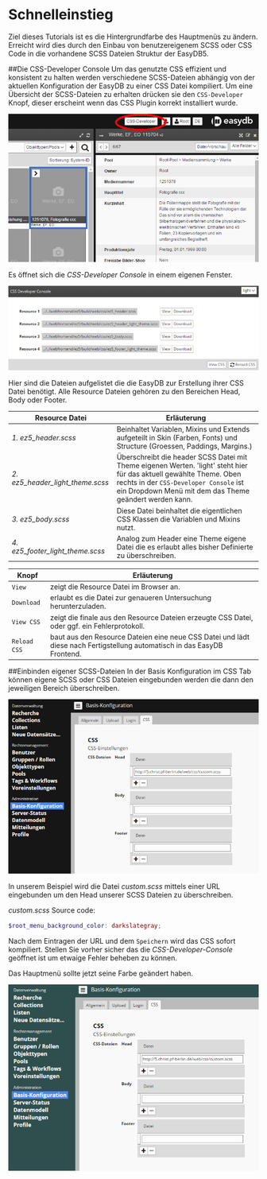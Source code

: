 # Schnelleinstieg
Ziel dieses Tutorials ist es die Hintergrundfarbe des Hauptmenüs zu ändern.
Erreicht wird dies durch den Einbau von benutzereigenem SCSS oder CSS Code in die vorhandene SCSS Dateien Struktur der EasyDB5.

##Die CSS-Developer Console
Um das genutzte CSS effizient und konsistent zu halten werden verschiedene SCSS-Dateien abhängig von der aktuellen Konfiguration der EasyDB zu einer CSS Datei kompiliert.
Um eine Übersicht der SCSS-Dateien zu erhalten drücken sie den <code class="button">CSS-Developer</code> Knopf, dieser erscheint wenn das CSS Plugin korrekt installiert wurde.

![CSS-Developer-Button](CSS-Developer-Button.png)


Es öffnet sich die *CSS-Developer Console* in einem eigenen Fenster.

![CSS-Developer-Console](CSS-Developer-Console.png)


Hier sind die Dateien aufgelistet die die EasyDB zur Erstellung ihrer CSS Datei benötigt.
Alle Resource Dateien gehören zu den Bereichen Head, Body oder Footer.

|Resource Datei|Erläuterung|
|--|--|
|*1. ez5_header.scss*|Beinhaltet Variablen, Mixins und Extends aufgeteilt in Skin (Farben, Fonts) und Structure (Groessen, Paddings, Margins.)|
|*2. ez5_header_light_theme.scss*|Überschreibt die header SCSS Datei mit Theme eigenen Werten. 'light' steht hier für das aktuell gewählte Theme. Oben rechts in der `CSS-Developer Console` ist ein Dropdown Menü mit dem das Theme geändert werden kann.|
|*3. ez5_body.scss*|Diese Datei beinhaltet die eigentlichen CSS Klassen die Variablen und Mixins nutzt.|
|*4. ez5_footer_light_theme.scss*|Analog zum Header eine Theme eigene Datei die es erlaubt alles bisher Definierte zu überschreiben.|


|Knopf|Erläuterung|
|--|--|
|<code class="button">View</code>|zeigt die Resource Datei im Browser an.|
|<code class="button">Download</code>|erlaubt es die Datei zur genaueren Untersuchung herunterzuladen.|
|<code class="button">View CSS</code>|zeigt die finale aus den Resource Dateien erzeugte CSS Datei, oder ggf. ein Fehlerprotokoll.|
|<code class="button">Reload CSS</code>|baut aus den Resource Dateien eine neue CSS Datei und lädt diese nach Fertigstellung automatisch in das EasyDB Frontend.|

##Einbinden eigener SCSS-Dateien
In der Basis Konfiguration im CSS Tab können eigene SCSS oder CSS Dateien eingebunden werden die dann den jeweiligen Bereich überschreiben.

![Basis-Konfiguration-CSS](Basis-Konfiguration-CSS.png)


In unserem Beispiel wird die Datei *custom.scss* mittels einer URL eingebunden um den Head unserer SCSS Dateien zu überschreiben.

*custom.scss* Source code:
```scss
$root_menu_background_color: darkslategray;
```

Nach dem Eintragen der URL und dem <code class="button">Speichern</code> wird das CSS sofort kompiliert.
Stellen Sie vorher sicher das die *CSS-Developer-Console* geöffnet ist um etwaige Fehler beheben zu können.

Das Hauptmenü sollte jetzt seine Farbe geändert haben.

![Basis-Konfiguration-CSS-New-Background-Color](Basis-Konfiguration-CSS-New-Background-Color.png)



